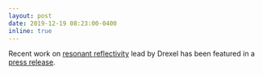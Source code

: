 ```yaml
---
layout: post
date: 2019-12-19 08:23:00-0400
inline: true
---
```


Recent work on [resonant reflectivity](/publications/#rogge2019depth) lead by Drexel has been featured in a [press release](https://drexel.edu/now/archive/2019/December/x-raying-atomic-bonds/). 
